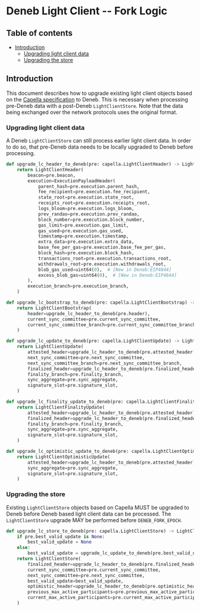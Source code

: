 # Deneb Light Client -- Fork Logic

## Table of contents

<!-- TOC -->
<!-- START doctoc generated TOC please keep comment here to allow auto update -->
<!-- DON'T EDIT THIS SECTION, INSTEAD RE-RUN doctoc TO UPDATE -->

- [Introduction](#introduction)
  - [Upgrading light client data](#upgrading-light-client-data)
  - [Upgrading the store](#upgrading-the-store)

<!-- END doctoc generated TOC please keep comment here to allow auto update -->
<!-- /TOC -->

## Introduction

This document describes how to upgrade existing light client objects based on the [Capella specification](../../capella/light-client/sync-protocol.md) to Deneb. This is necessary when processing pre-Deneb data with a post-Deneb `LightClientStore`. Note that the data being exchanged over the network protocols uses the original format.

### Upgrading light client data

A Deneb `LightClientStore` can still process earlier light client data. In order to do so, that pre-Deneb data needs to be locally upgraded to Deneb before processing.

```python
def upgrade_lc_header_to_deneb(pre: capella.LightClientHeader) -> LightClientHeader:
    return LightClientHeader(
        beacon=pre.beacon,
        execution=ExecutionPayloadHeader(
            parent_hash=pre.execution.parent_hash,
            fee_recipient=pre.execution.fee_recipient,
            state_root=pre.execution.state_root,
            receipts_root=pre.execution.receipts_root,
            logs_bloom=pre.execution.logs_bloom,
            prev_randao=pre.execution.prev_randao,
            block_number=pre.execution.block_number,
            gas_limit=pre.execution.gas_limit,
            gas_used=pre.execution.gas_used,
            timestamp=pre.execution.timestamp,
            extra_data=pre.execution.extra_data,
            base_fee_per_gas=pre.execution.base_fee_per_gas,
            block_hash=pre.execution.block_hash,
            transactions_root=pre.execution.transactions_root,
            withdrawals_root=pre.execution.withdrawals_root,
            blob_gas_used=uint64(0),  # [New in Deneb:EIP4844]
            excess_blob_gas=uint64(0),  # [New in Deneb:EIP4844]
        ),
        execution_branch=pre.execution_branch,
    )
```

```python
def upgrade_lc_bootstrap_to_deneb(pre: capella.LightClientBootstrap) -> LightClientBootstrap:
    return LightClientBootstrap(
        header=upgrade_lc_header_to_deneb(pre.header),
        current_sync_committee=pre.current_sync_committee,
        current_sync_committee_branch=pre.current_sync_committee_branch,
    )
```

```python
def upgrade_lc_update_to_deneb(pre: capella.LightClientUpdate) -> LightClientUpdate:
    return LightClientUpdate(
        attested_header=upgrade_lc_header_to_deneb(pre.attested_header),
        next_sync_committee=pre.next_sync_committee,
        next_sync_committee_branch=pre.next_sync_committee_branch,
        finalized_header=upgrade_lc_header_to_deneb(pre.finalized_header),
        finality_branch=pre.finality_branch,
        sync_aggregate=pre.sync_aggregate,
        signature_slot=pre.signature_slot,
    )
```

```python
def upgrade_lc_finality_update_to_deneb(pre: capella.LightClientFinalityUpdate) -> LightClientFinalityUpdate:
    return LightClientFinalityUpdate(
        attested_header=upgrade_lc_header_to_deneb(pre.attested_header),
        finalized_header=upgrade_lc_header_to_deneb(pre.finalized_header),
        finality_branch=pre.finality_branch,
        sync_aggregate=pre.sync_aggregate,
        signature_slot=pre.signature_slot,
    )
```

```python
def upgrade_lc_optimistic_update_to_deneb(pre: capella.LightClientOptimisticUpdate) -> LightClientOptimisticUpdate:
    return LightClientOptimisticUpdate(
        attested_header=upgrade_lc_header_to_deneb(pre.attested_header),
        sync_aggregate=pre.sync_aggregate,
        signature_slot=pre.signature_slot,
    )
```

### Upgrading the store

Existing `LightClientStore` objects based on Capella MUST be upgraded to Deneb before Deneb based light client data can be processed. The `LightClientStore` upgrade MAY be performed before `DENEB_FORK_EPOCH`.

```python
def upgrade_lc_store_to_deneb(pre: capella.LightClientStore) -> LightClientStore:
    if pre.best_valid_update is None:
        best_valid_update = None
    else:
        best_valid_update = upgrade_lc_update_to_deneb(pre.best_valid_update)
    return LightClientStore(
        finalized_header=upgrade_lc_header_to_deneb(pre.finalized_header),
        current_sync_committee=pre.current_sync_committee,
        next_sync_committee=pre.next_sync_committee,
        best_valid_update=best_valid_update,
        optimistic_header=upgrade_lc_header_to_deneb(pre.optimistic_header),
        previous_max_active_participants=pre.previous_max_active_participants,
        current_max_active_participants=pre.current_max_active_participants,
    )
```
